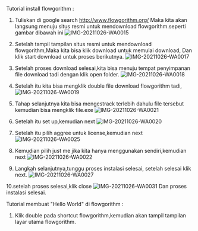 Tutorial install flowgorithm :

1. Tuliskan di google search http://www.flowgorithm.org/ Maka kita akan langsung menuju situs resmi untuk mendownload flowgorithm.seperti gambar dibawah ini
   ![IMG-20211026-WA0015](https://user-images.githubusercontent.com/93030333/138950005-ae04900b-484f-45e8-b9a7-d44f48480464.jpg)

2. Setelah tampil tampilan situs resmi untuk mendownload flowgorithm,Maka kita bisa klik download untuk memulai download, Dan klik start download untuk proses berikutnya.
   ![IMG-20211026-WA0017](https://user-images.githubusercontent.com/93030333/138950875-e3795716-e43d-48f9-8a4a-dce492b82656.jpg)

3. Setelah proses download selesai,kita bisa menuju tempat penyimpanan file download tadi dengan klik open folder.
   ![IMG-20211026-WA0018](https://user-images.githubusercontent.com/93030333/138950136-a607fcc1-2085-44ff-88ca-14eb7a9843b7.jpg)

4.  Setelah itu kita bisa mengklik double file download flowgorithm tadi,
    ![IMG-20211026-WA0019](https://user-images.githubusercontent.com/93030333/138952367-1b8b6ac1-cc8e-43e2-a153-d449ffb9190d.jpg) 

5. Tahap selanjutnya kita bisa mengestrack terlebih dahulu file tersebut kemudian bisa mengklik file.exe
   ![IMG-20211026-WA0021](https://user-images.githubusercontent.com/93030333/138951687-75691b7c-2498-4518-8ee5-19ad22b5dbd7.jpg)

6. Setelah itu set up,kemudian next
   ![IMG-20211026-WA0020](https://user-images.githubusercontent.com/93030333/138953108-9618e149-e0ac-4f8a-a0d3-95ad3d0dc8ba.jpg)

7. Setelah itu pilih aggree untuk license,kemudian next
   ![IMG-20211026-WA0025](https://user-images.githubusercontent.com/93030333/138953162-05765171-6f67-403d-a220-aa8a77f8eebc.jpg)

8. Kemudian pilih just me jika kita hanya menggunakan sendiri,kemudian next
   ![IMG-20211026-WA0022](https://user-images.githubusercontent.com/93030333/138953215-07f8773f-2475-4833-b561-5c20554edac6.jpg)

9. Langkah selanjutnya,tunggu proses instalasi selesai, setelah selesai klik next.
   ![IMG-20211026-WA0027](https://user-images.githubusercontent.com/93030333/138953480-3d82bc88-f09e-4a55-b9ce-587873e230fd.jpg)

10.setelah proses selesai,klik close
   ![IMG-20211026-WA0031](https://user-images.githubusercontent.com/93030333/138953338-acc06716-309c-4f60-b03f-fca3c553e3d0.jpg)
   Dan proses instalasi selesai.

Tutorial membuat "Hello World" di flowgorithm :

1. Klik double pada shortcut flowgorithm,kemudian akan tampil tampilan layar utama flowgorithm.
   
